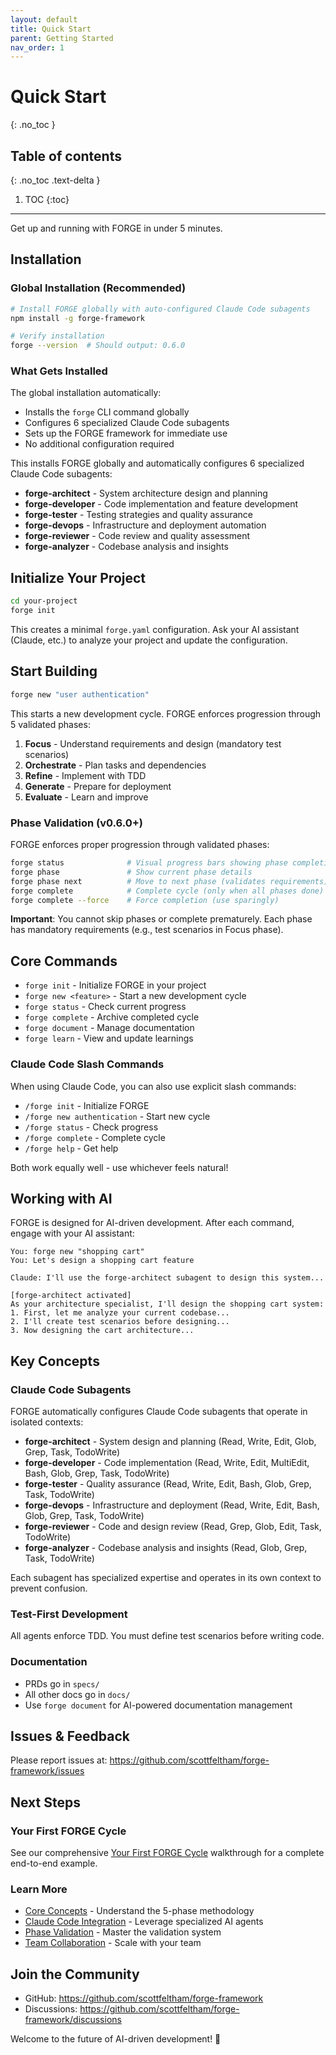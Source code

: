 ```yaml
---
layout: default
title: Quick Start
parent: Getting Started
nav_order: 1
---
```


# Quick Start
{: .no_toc }

## Table of contents
{: .no_toc .text-delta }

1. TOC
{:toc}

---

Get up and running with FORGE in under 5 minutes.

## Installation

### Global Installation (Recommended)

```bash
# Install FORGE globally with auto-configured Claude Code subagents
npm install -g forge-framework

# Verify installation
forge --version  # Should output: 0.6.0
```

### What Gets Installed

The global installation automatically:
- Installs the `forge` CLI command globally
- Configures 6 specialized Claude Code subagents
- Sets up the FORGE framework for immediate use
- No additional configuration required

This installs FORGE globally and automatically configures 6 specialized Claude Code subagents:
- **forge-architect** - System architecture design and planning
- **forge-developer** - Code implementation and feature development  
- **forge-tester** - Testing strategies and quality assurance
- **forge-devops** - Infrastructure and deployment automation
- **forge-reviewer** - Code review and quality assessment
- **forge-analyzer** - Codebase analysis and insights

## Initialize Your Project

```bash
cd your-project
forge init
```

This creates a minimal `forge.yaml` configuration. Ask your AI assistant (Claude, etc.) to analyze your project and update the configuration.

## Start Building

```bash
forge new "user authentication"
```

This starts a new development cycle. FORGE enforces progression through 5 validated phases:
1. **Focus** - Understand requirements and design (mandatory test scenarios)
2. **Orchestrate** - Plan tasks and dependencies
3. **Refine** - Implement with TDD
4. **Generate** - Prepare for deployment
5. **Evaluate** - Learn and improve

### Phase Validation (v0.6.0+)

FORGE enforces proper progression through validated phases:

```bash
forge status              # Visual progress bars showing phase completion
forge phase               # Show current phase details
forge phase next          # Move to next phase (validates requirements)
forge complete            # Complete cycle (only when all phases done)
forge complete --force    # Force completion (use sparingly)
```

**Important**: You cannot skip phases or complete prematurely. Each phase has mandatory requirements (e.g., test scenarios in Focus phase).

## Core Commands

- `forge init` - Initialize FORGE in your project
- `forge new <feature>` - Start a new development cycle
- `forge status` - Check current progress
- `forge complete` - Archive completed cycle
- `forge document` - Manage documentation
- `forge learn` - View and update learnings

### Claude Code Slash Commands

When using Claude Code, you can also use explicit slash commands:
- `/forge init` - Initialize FORGE
- `/forge new authentication` - Start new cycle
- `/forge status` - Check progress
- `/forge complete` - Complete cycle
- `/forge help` - Get help

Both work equally well - use whichever feels natural!

## Working with AI

FORGE is designed for AI-driven development. After each command, engage with your AI assistant:

```
You: forge new "shopping cart"
You: Let's design a shopping cart feature

Claude: I'll use the forge-architect subagent to design this system...

[forge-architect activated]
As your architecture specialist, I'll design the shopping cart system:
1. First, let me analyze your current codebase...
2. I'll create test scenarios before designing...
3. Now designing the cart architecture...
```

## Key Concepts

### Claude Code Subagents
FORGE automatically configures Claude Code subagents that operate in isolated contexts:
- **forge-architect** - System design and planning (Read, Write, Edit, Glob, Grep, Task, TodoWrite)
- **forge-developer** - Code implementation (Read, Write, Edit, MultiEdit, Bash, Glob, Grep, Task, TodoWrite)
- **forge-tester** - Quality assurance (Read, Write, Edit, Bash, Glob, Grep, Task, TodoWrite)
- **forge-devops** - Infrastructure and deployment (Read, Write, Edit, Bash, Glob, Grep, Task, TodoWrite)
- **forge-reviewer** - Code and design review (Read, Grep, Glob, Edit, Task, TodoWrite)
- **forge-analyzer** - Codebase analysis and insights (Read, Glob, Grep, Task, TodoWrite)

Each subagent has specialized expertise and operates in its own context to prevent confusion.

### Test-First Development
All agents enforce TDD. You must define test scenarios before writing code.

### Documentation
- PRDs go in `specs/`
- All other docs go in `docs/`
- Use `forge document` for AI-powered documentation management

## Issues & Feedback

Please report issues at:
https://github.com/scottfeltham/forge-framework/issues

## Next Steps

### Your First FORGE Cycle
See our comprehensive [Your First FORGE Cycle](./getting-started#your-first-forge-cycle) walkthrough for a complete end-to-end example.

### Learn More
- [Core Concepts](./core-concepts) - Understand the 5-phase methodology
- [Claude Code Integration](./claude-code-integration) - Leverage specialized AI agents
- [Phase Validation](./phase-validation) - Master the validation system
- [Team Collaboration](./team-collaboration) - Scale with your team

## Join the Community

- GitHub: https://github.com/scottfeltham/forge-framework
- Discussions: https://github.com/scottfeltham/forge-framework/discussions

Welcome to the future of AI-driven development! 🚀